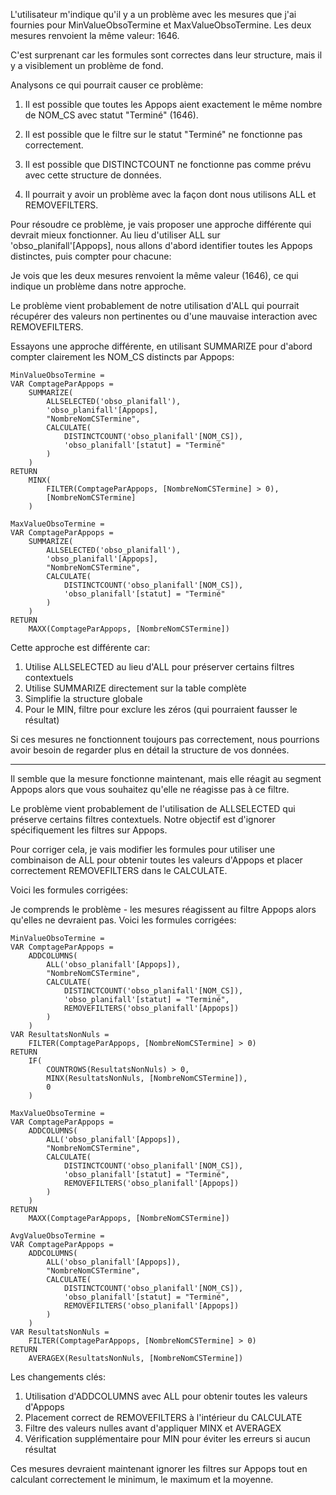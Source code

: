 L'utilisateur m'indique qu'il y a un problème avec les mesures que j'ai fournies pour MinValueObsoTermine et MaxValueObsoTermine. Les deux mesures renvoient la même valeur: 1646.

C'est surprenant car les formules sont correctes dans leur structure, mais il y a visiblement un problème de fond.

Analysons ce qui pourrait causer ce problème:

1. Il est possible que toutes les Appops aient exactement le même nombre de NOM_CS avec statut "Terminé" (1646).

2. Il est possible que le filtre sur le statut "Terminé" ne fonctionne pas correctement.

3. Il est possible que DISTINCTCOUNT ne fonctionne pas comme prévu avec cette structure de données.

4. Il pourrait y avoir un problème avec la façon dont nous utilisons ALL et REMOVEFILTERS.

Pour résoudre ce problème, je vais proposer une approche différente qui devrait mieux fonctionner. Au lieu d'utiliser ALL sur 'obso_planifall'[Appops], nous allons d'abord identifier toutes les Appops distinctes, puis compter pour chacune:

Je vois que les deux mesures renvoient la même valeur (1646), ce qui indique un problème dans notre approche.

Le problème vient probablement de notre utilisation d'ALL qui pourrait récupérer des valeurs non pertinentes ou d'une mauvaise interaction avec REMOVEFILTERS.

Essayons une approche différente, en utilisant SUMMARIZE pour d'abord compter clairement les NOM_CS distincts par Appops:

```
MinValueObsoTermine = 
VAR ComptageParAppops = 
    SUMMARIZE(
        ALLSELECTED('obso_planifall'),
        'obso_planifall'[Appops],
        "NombreNomCSTermine", 
        CALCULATE(
            DISTINCTCOUNT('obso_planifall'[NOM_CS]),
            'obso_planifall'[statut] = "Terminé"
        )
    )
RETURN
    MINX(
        FILTER(ComptageParAppops, [NombreNomCSTermine] > 0),
        [NombreNomCSTermine]
    )
```

```
MaxValueObsoTermine = 
VAR ComptageParAppops = 
    SUMMARIZE(
        ALLSELECTED('obso_planifall'),
        'obso_planifall'[Appops],
        "NombreNomCSTermine", 
        CALCULATE(
            DISTINCTCOUNT('obso_planifall'[NOM_CS]),
            'obso_planifall'[statut] = "Terminé"
        )
    )
RETURN
    MAXX(ComptageParAppops, [NombreNomCSTermine])
```

Cette approche est différente car:
1. Utilise ALLSELECTED au lieu d'ALL pour préserver certains filtres contextuels
2. Utilise SUMMARIZE directement sur la table complète
3. Simplifie la structure globale
4. Pour le MIN, filtre pour exclure les zéros (qui pourraient fausser le résultat)

Si ces mesures ne fonctionnent toujours pas correctement, nous pourrions avoir besoin de regarder plus en détail la structure de vos données.


________

Il semble que la mesure fonctionne maintenant, mais elle réagit au segment Appops alors que vous souhaitez qu'elle ne réagisse pas à ce filtre.

Le problème vient probablement de l'utilisation de ALLSELECTED qui préserve certains filtres contextuels. Notre objectif est d'ignorer spécifiquement les filtres sur Appops.

Pour corriger cela, je vais modifier les formules pour utiliser une combinaison de ALL pour obtenir toutes les valeurs d'Appops et placer correctement REMOVEFILTERS dans le CALCULATE.

Voici les formules corrigées:

Je comprends le problème - les mesures réagissent au filtre Appops alors qu'elles ne devraient pas. Voici les formules corrigées:

```
MinValueObsoTermine = 
VAR ComptageParAppops = 
    ADDCOLUMNS(
        ALL('obso_planifall'[Appops]),
        "NombreNomCSTermine", 
        CALCULATE(
            DISTINCTCOUNT('obso_planifall'[NOM_CS]),
            'obso_planifall'[statut] = "Terminé",
            REMOVEFILTERS('obso_planifall'[Appops])
        )
    )
VAR ResultatsNonNuls = 
    FILTER(ComptageParAppops, [NombreNomCSTermine] > 0)
RETURN
    IF(
        COUNTROWS(ResultatsNonNuls) > 0,
        MINX(ResultatsNonNuls, [NombreNomCSTermine]),
        0
    )
```

```
MaxValueObsoTermine = 
VAR ComptageParAppops = 
    ADDCOLUMNS(
        ALL('obso_planifall'[Appops]),
        "NombreNomCSTermine", 
        CALCULATE(
            DISTINCTCOUNT('obso_planifall'[NOM_CS]),
            'obso_planifall'[statut] = "Terminé",
            REMOVEFILTERS('obso_planifall'[Appops])
        )
    )
RETURN
    MAXX(ComptageParAppops, [NombreNomCSTermine])
```

```
AvgValueObsoTermine = 
VAR ComptageParAppops = 
    ADDCOLUMNS(
        ALL('obso_planifall'[Appops]),
        "NombreNomCSTermine", 
        CALCULATE(
            DISTINCTCOUNT('obso_planifall'[NOM_CS]),
            'obso_planifall'[statut] = "Terminé",
            REMOVEFILTERS('obso_planifall'[Appops])
        )
    )
VAR ResultatsNonNuls = 
    FILTER(ComptageParAppops, [NombreNomCSTermine] > 0)
RETURN
    AVERAGEX(ResultatsNonNuls, [NombreNomCSTermine])
```

Les changements clés:
1. Utilisation d'ADDCOLUMNS avec ALL pour obtenir toutes les valeurs d'Appops
2. Placement correct de REMOVEFILTERS à l'intérieur du CALCULATE
3. Filtre des valeurs nulles avant d'appliquer MINX et AVERAGEX
4. Vérification supplémentaire pour MIN pour éviter les erreurs si aucun résultat

Ces mesures devraient maintenant ignorer les filtres sur Appops tout en calculant correctement le minimum, le maximum et la moyenne.
